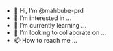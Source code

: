 - 👋 Hi, I’m @mahbube-prd
- 👀 I’m interested in ...
- 🌱 I’m currently learning ...
- 💞️ I’m looking to collaborate on ...
- 📫 How to reach me ...

<!---
mahbube-prd/mahbube-prd is a ✨ special ✨ repository because its `README.md` (this file) appears on your GitHub profile.
You can click the Preview link to take a look at your changes.
--->
